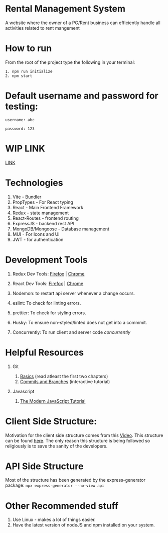 # Rental Management System

A website where the owner of a PG/Rent business can efficiently handle all activities related to rent mangement

# How to run

From the root of the project type the following in your terminal:

```
1. npm run initialize
2. npm start
```

# Default username and password for testing:

```
username: abc

password: 123
```

# WIP LINK

[LINK](https://prince-thind.github.io/cse445)

# Technologies

1. Vite - Bundler
2. PropTypes - For React typing
3. React - Main Frontend Framework
4. Redux - state management
5. React-Routes - frontend routing
6. ExpressJS - backend rest API
7. MongoDB/Mongoose - Database management
8. MUI - For Icons and UI
9. JWT - for authentication

# Development Tools

1. Redux Dev Tools: [Firefox](https://addons.mozilla.org/en-US/firefox/addon/reduxdevtools/) | [Chrome](https://chrome.google.com/webstore/detail/redux-devtools/lmhkpmbekcpmknklioeibfkpmmfibljd?hl=en)

2. React Dev Tools: [Firefox](https://addons.mozilla.org/en-US/firefox/addon/react-devtools/) | [Chrome](https://chrome.google.com/webstore/detail/react-developer-tools/fmkadmapgofadopljbjfkapdkoienihi?hl=en)

3. Nodemon: to restart api server whenever a change occurs.
4. eslint: To check for linting errors.
5. prettier: To check for styling errors.
6. Husky: To ensure non-styled/linted does not get into a commmit.
7. Concurrently: To run client and server code _concurrently_

# Helpful Resources

1. Git

   1. [Basics](https://git-scm.com/book/en/v2) (read atleast the first two chapters)
   2. [Commits and Branches](https://learngitbranching.js.org/) (interactive tutorial)

2. Javascript
   1. [The Modern JavaScript Tutorial](https://javascript.info/)

# Client Side Structure:

Motivation for the client side structure comes from this [Video](https://www.youtube.com/watch?v=UUga4-z7b6s). This structure can be found [here](https://github.com/WebDevSimplified/react-folder-structure/tree/main/advanced/src). The only reason this structure is being followed so religiously is to save the sanity of the developers.

# API Side Structure

Most of the structure has been generated by the express-generator package:
`npx express-generator --no-view api`

# Other Recommended stuff

1. Use Linux - makes a lot of things easier.
2. Have the latest version of nodeJS and npm installed on your system.
